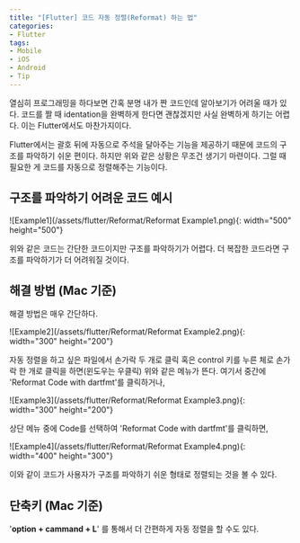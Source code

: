 ```yaml
---
title: "[Flutter] 코드 자동 정렬(Reformat) 하는 법"
categories:
- Flutter
tags:
- Mobile
- iOS
- Android
- Tip
---
```


열심히 프로그래밍을 하다보면 간혹 분명 내가 짠 코드인데 알아보기가 어려울 때가 있다. 코드를 짤 때 identation을 완벽하게 한다면 괜찮겠지만 사실 완벽하게 하기는 어렵다. 이는 Flutter에서도 마찬가지이다.

Flutter에서는 괄호 뒤에 자동으로 주석을 달아주는 기능을 제공하기 때문에 코드의 구조를 파악하기 쉬운 편이다. 하지만 위와 같은 상황은 무조건 생기기 마련이다. 그럴 때 필요한 게 코드를 자동으로 정렬해주는 기능이다.

## 구조를 파악하기 어려운 코드 예시

![Example1](/assets/flutter/Reformat/Reformat Example1.png){: width="500" height="500"}

위와 같은 코드는 간단한 코드이지만 구조를 파악하기가 어렵다. 더 복잡한 코드라면 구조를 파악하기가 더 어려워질 것이다. 

## 해결 방법 (Mac 기준)

해결 방법은 매우 간단하다.

![Example2](/assets/flutter/Reformat/Reformat Example2.png){: width="300" height="200"}

자동 정렬을 하고 싶은 파일에서 손가락 두 개로 클릭 혹은 control 키를 누른 체로 손가락 한 개로 클릭을 하면(윈도우는 우클릭) 위와 같은 메뉴가 뜬다. 여기서 중간에 'Reformat Code with dartfmt'를 클릭하거나,

![Example3](/assets/flutter/Reformat/Reformat Example3.png){: width="300" height="200"}

상단 메뉴 중에 Code를 선택하여 'Reformat Code with dartfmt'를 클릭하면,

![Example4](/assets/flutter/Reformat/Reformat Example4.png){: width="400" height="300"}

이와 같이 코드가 사용자가 구조를 파악하기 쉬운 형태로 정렬되는 것을 볼 수 있다.

## 단축키 (Mac 기준)

'**option + cammand + L**' 를 통해서 더 간편하게 자동 정렬을 할 수도 있다.
